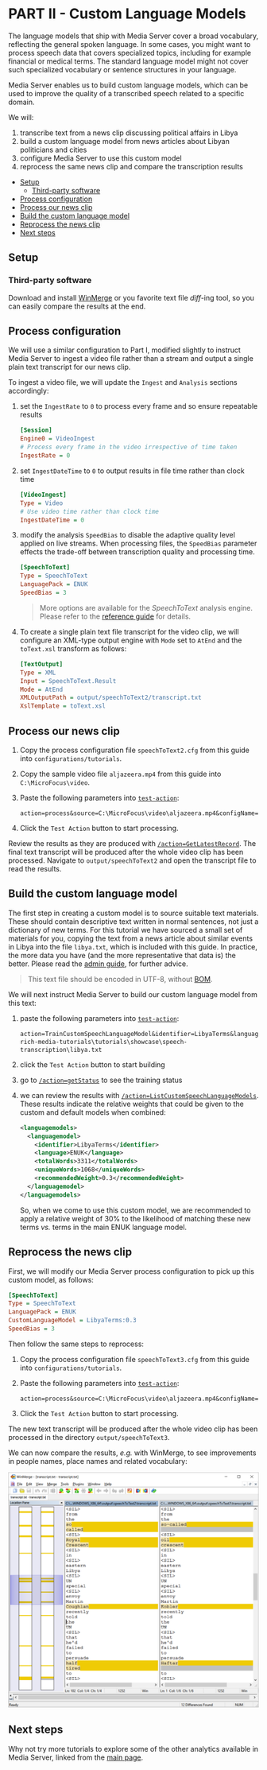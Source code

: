 # PART II - Custom Language Models

The language models that ship with Media Server cover a broad vocabulary, reflecting the general spoken language. In some cases, you might want to process speech data that covers specialized topics, including for example financial or medical terms.  The standard language model might not cover such specialized vocabulary or sentence structures in your language.

Media Server enables us to build custom language models, which can be used to improve the quality of a transcribed speech related to a specific domain.

We will:

1. transcribe text from a news clip discussing political affairs in Libya
1. build a custom language model from news articles about Libyan politicians and cities
1. configure Media Server to use this custom model
1. reprocess the same news clip and compare the transcription results

<!-- TOC depthFrom:2 -->

- [Setup](#setup)
  - [Third-party software](#third-party-software)
- [Process configuration](#process-configuration)
- [Process our news clip](#process-our-news-clip)
- [Build the custom language model](#build-the-custom-language-model)
- [Reprocess the news clip](#reprocess-the-news-clip)
- [Next steps](#next-steps)

<!-- /TOC -->

## Setup

### Third-party software

Download and install [WinMerge](http://winmerge.org/downloads/) or you favorite text file *diff*-ing tool, so you can easily compare the results at the end.

## Process configuration

We will use a similar configuration to Part I, modified slightly to instruct Media Server to ingest a video file rather than a stream and output a single plain text transcript for our news clip.

To ingest a video file, we will update the `Ingest` and `Analysis` sections accordingly:

1. set the `IngestRate` to `0` to process every frame and so ensure repeatable results

    ```ini
    [Session]
    Engine0 = VideoIngest
    # Process every frame in the video irrespective of time taken
    IngestRate = 0
    ```

1. set `IngestDateTime` to `0` to output results in file time rather than clock time

    ```ini
    [VideoIngest]
    Type = Video
    # Use video time rather than clock time
    IngestDateTime = 0
    ```

1. modify the analysis `SpeedBias` to disable the adaptive quality level applied on live streams.  When processing files, the `SpeedBias` parameter effects the trade-off between transcription quality and processing time.

    ```ini
    [SpeechToText]
    Type = SpeechToText
    LanguagePack = ENUK
    SpeedBias = 3
    ```

    > More options are available for the *SpeechToText* analysis engine.  Please refer to the [reference guide](https://www.microfocus.com/documentation/idol/IDOL_12_6/MediaServer_12.6_Documentation/Help/index.html#Configuration/Analysis/SpeechToText/_SpeechToText.htm) for details.

1. To create a single plain text file transcript for the video clip, we will configure an XML-type output engine with `Mode` set to `AtEnd` and the `toText.xsl` transform as follows:

    ```ini
    [TextOutput]
    Type = XML
    Input = SpeechToText.Result
    Mode = AtEnd
    XMLOutputPath = output/speechToText2/transcript.txt
    XslTemplate = toText.xsl
    ```

## Process our news clip

1. Copy the process configuration file `speechToText2.cfg` from this guide into `configurations/tutorials`.

1. Copy the sample video file `aljazeera.mp4` from this guide into `C:\MicroFocus\video`. 

1. Paste the following parameters into [`test-action`](http://127.0.0.1:14000/a=admin#page/console/test-action):

    ```url
    action=process&source=C:\MicroFocus\video\aljazeera.mp4&configName=tutorials/speechToText2
    ```

1. Click the `Test Action` button to start processing.

Review the results as they are produced with [`/action=GetLatestRecord`](http://127.0.0.1:14000/a=getlatestrecord). The final text transcript will be produced after the whole video clip has been processed.  Navigate to `output/speechToText2` and open the transcript file to read the results.

## Build the custom language model

The first step in creating a custom model is to source suitable text materials.  These should contain descriptive text written in normal sentences, not just a dictionary of new terms. For this tutorial we have sourced a small set of materials for you, copying the text from a news article about similar events in Libya into the file `libya.txt`, which is included with this guide.  In practice, the more data you have (and the more representative that data is) the better. Please read the [admin guide](https://www.microfocus.com/documentation/idol/IDOL_12_6/MediaServer_12.6_Documentation/Guides/html/English/index.html#Training/CustomLM_Introduction.htm), for further advice.

> This text file should be encoded in UTF-8, without [BOM](https://en.wikipedia.org/wiki/Byte_order_mark#UTF-8).

We will next instruct Media Server to build our custom language model from this text:

1. paste the following parameters into [`test-action`](http://127.0.0.1:14000/a=admin#page/console/test-action):
    ```url
    action=TrainCustomSpeechLanguageModel&identifier=LibyaTerms&languagepack=ENUK&textpath=C:\MicroFocus\idol-rich-media-tutorials\tutorials\showcase\speech-transcription\libya.txt
    ```
1. click the `Test Action` button to start building
1. go to [`/action=getStatus`](http://127.0.0.1:14000/a=queueinfo&queuename=TrainCustomSpeechLanguageModel&queueaction=getstatus) to see the training status
1. we can review the results with [`/action=ListCustomSpeechLanguageModels`](http://127.0.0.1:14000/action=ListCustomSpeechLanguageModels). These results indicate the relative weights that could be given to the custom and default models when combined:

    ```xml
    <languagemodels>
      <languagemodel>
        <identifier>LibyaTerms</identifier>
        <language>ENUK</language>
        <totalWords>3311</totalWords>
        <uniqueWords>1068</uniqueWords>
        <recommendedWeight>0.3</recommendedWeight>
      </languagemodel>
    </languagemodels>
    ```

    So, when we come to use this custom model, we are recommended to apply a relative weight of 30% to the likelihood of matching these new terms *vs.* terms in the main ENUK language model.

## Reprocess the news clip

First, we will modify our Media Server process configuration to pick up this custom model, as follows:

```ini
[SpeechToText]
Type = SpeechToText
LanguagePack = ENUK
CustomLanguageModel = LibyaTerms:0.3
SpeedBias = 3
```

Then follow the same steps to reprocess:

1. Copy the process configuration file `speechToText3.cfg` from this guide into `configurations/tutorials`.
1. Paste the following parameters into [`test-action`](http://127.0.0.1:14000/a=admin#page/console/test-action):

    ```url
    action=process&source=C:\MicroFocus\video\aljazeera.mp4&configName=tutorials/speechToText3
    ```

1. Click the `Test Action` button to start processing.

The new text transcript will be produced after the whole video clip has been processed in the directory `output/speechToText3`.

We can now compare the results, *e.g.* with WinMerge, to see improvements in people names, place names and related vocabulary:

![news-srt](./figs/language-model-diff.png)

## Next steps

Why not try more tutorials to explore some of the other analytics available in Media Server, linked from the [main page](../../README.md).
